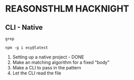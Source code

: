 # REASONSTHLM HACKNIGHT

## CLI - Native

`grep`

`npm -g i esy@latest`

1. Setting up a native project - DONE
2. Make an matching algorithm for a fixed "body"
3. Make a CLI to pass in the pattern
4. Let the CLI read the file

